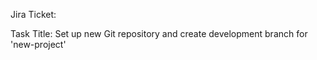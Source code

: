 Jira Ticket:

Task Title: Set up new Git repository and create development branch for 'new-project'
